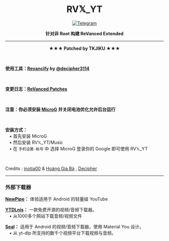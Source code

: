 <div align="center">
  
  # RV𝕏_YT

  [![Telegram](https://img.shields.io/badge/Telegram-2CA5E0.svg?logo=telegram&logoColor=white)](https://t.me/TKJIKU)
  
  **针对非 Root 构建 ReVanced Extended** </div>

  ---
  
<div align="center">
    
  **★★★ Patched by TKJIKU ★★★** </div>
    
  <br>
    
  **使用工具：[Revancify](https://github.com/decipher3114/Revancify) by [@decipher3114](https://github.com/decipher3114)**
  
  <br>

  **变更日志：[ReVanced Patches](https://github.com/inotia00/revanced-patches/releases/latest)**

  <br>
  
  **注意：你必须安装 [MicroG](https://github.com/WSTxda/MicroG-RE/releases/latest) 并关闭电池优化允许后台运行**

  <br>

**安装方式：**  
 ㅤ• 首先安装 MicroG  
 ㅤ• 然后安装 RV𝕏_YT/Music  
 ㅤ• 在 `手机设置-帐号` 中 选择 MicroG 登录你的 Google 即可使用 RV𝕏_YT

 <br>

 Credits : [inotia00](http://github.com/inotia00) & [Hoàng Gia Bả](http://github.com/yt-advanced) , [Decipher](http://github.com/decipher3114)
 
   ---

### 外部下载器

**[NewPipe](https://newpipe.net/)：** 体验适用于 Android 的轻量级 YouTube  

**[YTDLnis](https://github.com/deniscerri/ytdlnis)：** 一款免费开源的视频/音频下载器。  
ㅤ• 从1000多个网站下载音频/视频文件  

**[Seal](https://github.com/JunkFood02/Seal)：** 适用于 Android 的视频/音频下载器，使用 Material You 设计。  
ㅤ• 从 yt-dlp 所支持的数千个视频平台下载视频与音频。
